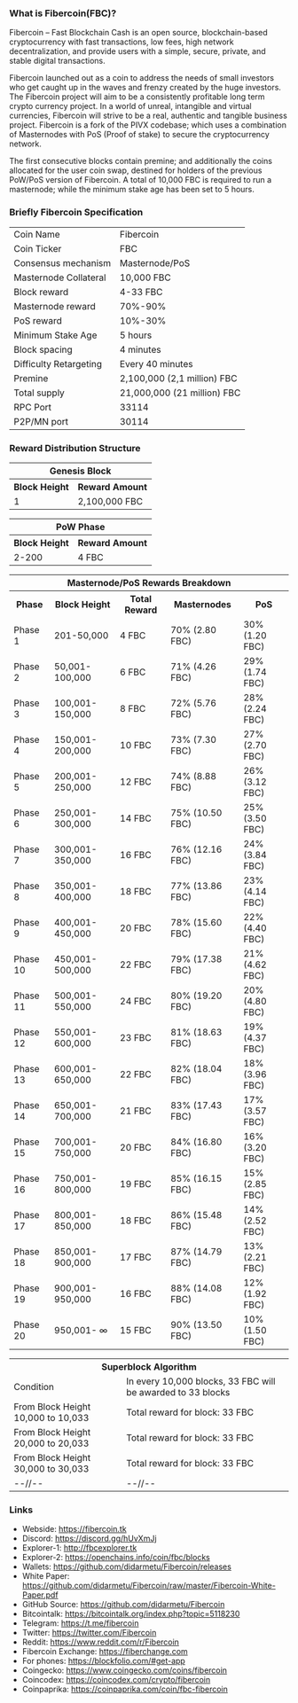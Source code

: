 ### What is Fibercoin(FBC)?

Fibercoin – Fast Blockchain Cash is an open source, blockchain-based cryptocurrency with fast transactions, low fees, high network decentralization, and provide users with a simple, secure, private, and stable digital transactions.

Fibercoin launched out as a coin to address the needs of small investors who get caught up in the waves and frenzy created by the huge investors. The Fibercoin project will aim to be a consistently profitable long term crypto currency project. In a world of unreal, intangible and virtual currencies, Fibercoin will strive to be a real, authentic and tangible business project.
Fibercoin is a fork of the PIVX codebase; which uses a combination of Masternodes with PoS (Proof of stake) to secure the cryptocurrency network.

The first consecutive blocks contain premine; and additionally the coins allocated for the user coin swap, destined for holders of the previous PoW/PoS version of Fibercoin.
A total of 10,000 FBC is required to run a masternode; while the minimum stake age has been set to 5 hours.

### Briefly Fibercoin Specification
<table>
<tr><td>Coin Name</td><td>Fibercoin</td></tr>
<tr><td>Coin Ticker</td><td>FBC</td></tr>
<tr><td>Consensus mechanism</td><td>Masternode/PoS</td></tr>
<tr><td>Masternode Collateral</td><td>10,000 FBC</td></tr>
<tr><td>Block reward</td><td>4-33 FBC</td></tr>
<tr><td>Masternode reward</td><td>70%-90%</td></tr>
<tr><td>PoS reward</td><td>10%-30%</td></tr>
<tr><td>Minimum Stake Age</td><td>5 hours</td></tr>
<tr><td>Block spacing</td><td>4 minutes</td></tr>
<tr><td>Difficulty Retargeting</td><td>Every 40 minutes</td></tr>
<tr><td>Premine</td><td>2,100,000 (2,1 million) FBC</td></tr>
<tr><td>Total supply</td><td>21,000,000 (21 million) FBC</td></tr>
<tr><td>RPC Port</td><td>33114</td></tr>
<tr><td>P2P/MN port</td><td>30114</td></tr>
</table>


### Reward Distribution Structure

<table>
<th colspan=4>Genesis Block</th>
<tr><th>Block Height</th><th>Reward Amount</th></tr>
<tr><td>1</td><td>2,100,000 FBC</td></tr>
</table>

<table>
<th colspan=4>PoW Phase</th>
<tr><th>Block Height</th><th>Reward Amount</th></tr>
<tr><td>2-200</td><td>4 FBC</td></tr>
</table>

<table>
<th colspan=5>Masternode/PoS Rewards Breakdown</th>
<tr><th>Phase</th><th>Block Height</th><th>Total Reward</th><th>Masternodes</th><th>PoS</th></tr>
<tr><td>Phase 1</td><td>201-50,000</td><td>4 FBC</td><td>70% (2.80 FBC)</td><td>30% (1.20 FBC)</td></tr>
<tr><td>Phase 2</td><td>50,001-100,000</td><td>6 FBC</td><td>71% (4.26 FBC)</td><td>29% (1.74 FBC)</td></tr>
<tr><td>Phase 3</td><td>100,001-150,000</td><td>8 FBC</td><td>72% (5.76 FBC)</td><td>28% (2.24 FBC)</td></tr>
<tr><td>Phase 4</td><td>150,001-200,000</td><td>10 FBC</td><td>73% (7.30 FBC)</td><td>27% (2.70 FBC)</td></tr>
<tr><td>Phase 5</td><td>200,001-250,000</td><td>12 FBC</td><td>74% (8.88 FBC)</td><td>26% (3.12 FBC)</td></tr>
<tr><td>Phase 6</td><td>250,001-300,000</td><td>14 FBC</td><td>75% (10.50 FBC)</td><td>25% (3.50 FBC)</td></tr>
<tr><td>Phase 7</td><td>300,001-350,000</td><td>16 FBC</td><td>76% (12.16 FBC)</td><td>24% (3.84 FBC)</td></tr>
<tr><td>Phase 8</td><td>350,001-400,000</td><td>18 FBC</td><td>77% (13.86 FBC)</td><td>23% (4.14 FBC)</td></tr>
<tr><td>Phase 9</td><td>400,001-450,000</td><td>20 FBC</td><td>78% (15.60 FBC)</td><td>22% (4.40 FBC)</td></tr>
<tr><td>Phase 10</td><td>450,001-500,000</td><td>22 FBC</td><td>79% (17.38 FBC)</td><td>21% (4.62 FBC)</td></tr>
<tr><td>Phase 11</td><td>500,001-550,000</td><td>24 FBC</td><td>80% (19.20 FBC)</td><td>20% (4.80 FBC)</td></tr>
<tr><td>Phase 12</td><td>550,001-600,000</td><td>23 FBC</td><td>81% (18.63 FBC)</td><td>19% (4.37 FBC)</td></tr>
<tr><td>Phase 13</td><td>600,001-650,000</td><td>22 FBC</td><td>82% (18.04 FBC)</td><td>18% (3.96 FBC)</td></tr>
<tr><td>Phase 14</td><td>650,001-700,000</td><td>21 FBC</td><td>83% (17.43 FBC)</td><td>17% (3.57 FBC)</td></tr>
<tr><td>Phase 15</td><td>700,001-750,000</td><td>20 FBC</td><td>84% (16.80 FBC)</td><td>16% (3.20 FBC)</td></tr>
<tr><td>Phase 16</td><td>750,001-800,000</td><td>19 FBC</td><td>85% (16.15 FBC)</td><td>15% (2.85 FBC)</td></tr>
<tr><td>Phase 17</td><td>800,001-850,000</td><td>18 FBC</td><td>86% (15.48 FBC)</td><td>14% (2.52 FBC)</td></tr>
<tr><td>Phase 18</td><td>850,001-900,000</td><td>17 FBC</td><td>87% (14.79 FBC)</td><td>13% (2.21 FBC)</td></tr>
<tr><td>Phase 19</td><td>900,001-950,000</td><td>16 FBC</td><td>88% (14.08 FBC)</td><td>12% (1.92 FBC)</td></tr>
<tr><td>Phase 20</td><td>950,001- ∞</td><td>15 FBC</td><td>90% (13.50 FBC)</td><td>10% (1.50 FBC)</td></tr>
</table>

<table>
<th colspan=4>Superblock Algorithm</th>
<tr><td>Condition</td><td>In every 10,000 blocks, 33 FBC will be awarded to 33 blocks</td></tr>
<tr><td>From Block Height 10,000 to 10,033</td><td>Total reward for block: 33 FBC </td></tr>
<tr><td>From Block Height 20,000 to 20,033</td><td>Total reward for block: 33 FBC </td></tr>
<tr><td>From Block Height 30,000 to 30,033</td><td>Total reward for block: 33 FBC </td></tr>
<tr><td>--//--</td><td>--//--</td></tr>
</table>

### Links

* Webside: https://fibercoin.tk
* Discord: https://discord.gg/hUvXmJj
* Explorer-1: http://fbcexplorer.tk
* Explorer-2: https://openchains.info/coin/fbc/blocks
* Wallets: https://github.com/didarmetu/Fibercoin/releases
* White Paper: https://github.com/didarmetu/Fibercoin/raw/master/Fibercoin-White-Paper.pdf
* GitHub Source: https://github.com/didarmetu/Fibercoin
* Bitcointalk: https://bitcointalk.org/index.php?topic=5118230
* Telegram: https://t.me/fibercoin
* Twitter: https://twitter.com/Fibercoin
* Reddit: https://www.reddit.com/r/Fibercoin
* Fibercoin Exchange: https://fiberchange.com
* For phones: https://blockfolio.com/#get-app
* Coingecko: https://www.coingecko.com/coins/fibercoin
* Coincodex: https://coincodex.com/crypto/fibercoin
* Coinpaprika: https://coinpaprika.com/coin/fbc-fibercoin